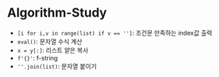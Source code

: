 # Algorithm-Study

* `[i for i,v in range(list) if v == '']`: 조건문 만족하는 index값 출력 
* `eval()`: 문자열 수식 계산
* `x = y[:]`: 리스트 얕은 복사
* `f'{}'`: f-string 
* `''.join(list)`: 문자열 붙이기
